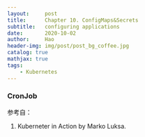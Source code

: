 ```yaml
---
layout:     post
title:      Chapter 10. ConfigMaps&Secrets
subtitle:   configuring applications
date:       2020-10-02
author:     Hao
header-img: img/post/post_bg_coffee.jpg
catalog: true
mathjax: true
tags:
    - Kubernetes
---
```



### CronJob


参考自：
1. Kuberneter in Action by Marko Luksa.

